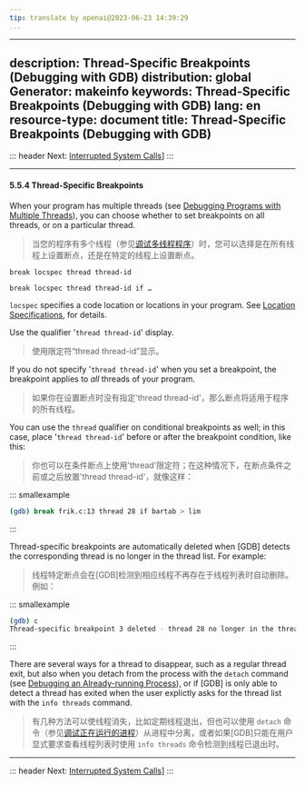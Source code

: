 ```yaml
---
tip: translate by openai@2023-06-23 14:39:29
...
```

---
description: Thread-Specific Breakpoints (Debugging with GDB)
distribution: global
Generator: makeinfo
keywords: Thread-Specific Breakpoints (Debugging with GDB)
lang: en
resource-type: document
title: Thread-Specific Breakpoints (Debugging with GDB)
-------------------------------------------------------

::: header
Next: [Interrupted System Calls](Interrupted-System-Calls.html#Interrupted-System-Calls)]
:::

---

#### 5.5.4 Thread-Specific Breakpoints

When your program has multiple threads (see [Debugging Programs with Multiple Threads](Threads.html#Threads)), you can choose whether to set breakpoints on all threads, or on a particular thread.

> 当您的程序有多个线程（参见[调试多线程程序](Threads.html#Threads)）时，您可以选择是在所有线程上设置断点，还是在特定的线程上设置断点。

`break locspec thread thread-id`

`break locspec thread thread-id if …`

`locspec` specifies a code location or locations in your program. See [Location Specifications](Location-Specifications.html#Location-Specifications), for details.

Use the qualifier '`thread thread-id`' display.

> 使用限定符“thread thread-id”显示。

If you do not specify '`thread thread-id`' when you set a breakpoint, the breakpoint applies to *all* threads of your program.

> 如果你在设置断点时没有指定'thread thread-id'，那么断点将适用于程序的所有线程。

You can use the `thread` qualifier on conditional breakpoints as well; in this case, place '`thread thread-id`' before or after the breakpoint condition, like this:

> 你也可以在条件断点上使用'thread'限定符；在这种情况下，在断点条件之前或之后放置'thread thread-id'，就像这样：

::: smallexample

```bash
(gdb) break frik.c:13 thread 28 if bartab > lim
```

:::

Thread-specific breakpoints are automatically deleted when [GDB] detects the corresponding thread is no longer in the thread list. For example:

> 线程特定断点会在[GDB]检测到相应线程不再存在于线程列表时自动删除。例如：

::: smallexample

```bash
(gdb) c
Thread-specific breakpoint 3 deleted - thread 28 no longer in the thread list.
```

:::

There are several ways for a thread to disappear, such as a regular thread exit, but also when you detach from the process with the `detach` command (see [Debugging an Already-running Process](Attach.html#Attach)), or if [GDB] is only able to detect a thread has exited when the user explictly asks for the thread list with the `info threads` command.

> 有几种方法可以使线程消失，比如定期线程退出，但也可以使用 `detach` 命令（参见[调试正在运行的进程](Attach.html#Attach)）从进程中分离，或者如果[GDB]只能在用户显式要求查看线程列表时使用 `info threads` 命令检测到线程已退出时。

---

::: header
Next: [Interrupted System Calls](Interrupted-System-Calls.html#Interrupted-System-Calls)]
:::
